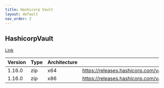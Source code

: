 ```yaml
---
title: Hashicorp Vault
layout: default
nav_order: 2
---
```


## HashicorpVault

[Link](https://www.vaultproject.io/)

| Version | Type | Architecture | URI                                                                        |
| ------- | ---- | ------------ | -------------------------------------------------------------------------- |
| 1.16.0  | zip  | x64          | https://releases.hashicorp.com/vault/1.16.0/vault_1.16.0_windows_amd64.zip |
| 1.16.0  | zip  | x86          | https://releases.hashicorp.com/vault/1.16.0/vault_1.16.0_windows_386.zip   |

